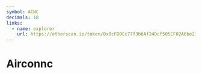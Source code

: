 ```yaml
---
symbol: ACNC
decimals: 18
links:
  - name: explorer
    url: https://etherscan.io/token/0x0cFD0Cc77f3b6Af24Dcf505CF02A6be219457e1c
---
```


# Airconnc
